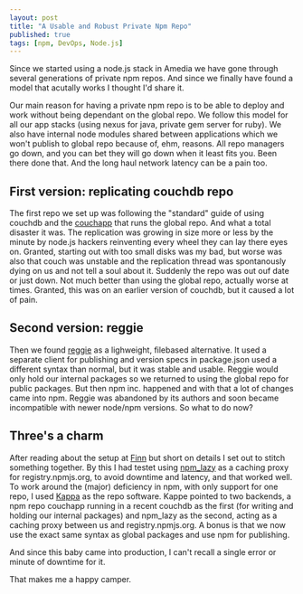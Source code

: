 ```yaml
---
layout: post
title: "A Usable and Robust Private Npm Repo"
published: true
tags: [npm, DevOps, Node.js]
---
```


Since we started using a node.js stack in Amedia we have gone through several generations of private npm repos. And since we finally have found a model that acutally works I thought I'd share it.

Our main reason for having a private npm repo is to be able to deploy and work without being dependant on the global repo. We follow this model for all our app stacks (using nexus for java, private gem server for ruby). We also have internal node modules shared between applications which we won't publish to global repo because of, ehm, reasons. All repo managers go down, and you can bet they will go down when it least fits you. Been there done that. And the long haul network latency can be a pain too.

## First version: replicating couchdb repo

The first repo we set up was following the "standard" guide of using couchdb and the [couchapp](https://github.com/npm/npm-registry-couchapp) that runs the global repo. And what a total disaster it was. The replication was growing in size more or less by the minute by node.js hackers reinventing every wheel they can lay there eyes on. Granted, starting out with too small disks was my bad, but worse was also that couch was unstable and the replication thread was spontanously dying on us and not tell a soul about it. Suddenly the repo was out ouf date or just down. Not much better than using the global repo, actually worse at times. Granted, this was on an earlier version of couchdb, but it caused a lot of pain.

## Second version: reggie

Then we found [reggie](https://github.com/mbrevoort/node-reggie) as a lighweight, filebased alternative. It used a separate client for publishing and version specs in package.json used a different syntax than normal, but it was stable and usable. Reggie would only hold our internal packages so we returned to using the global repo for public packages. But then npm inc. happened and with that a lot of changes came into npm. Reggie was abandoned by its authors and soon became incompatible with newer node/npm versions. So what to do now?

## Three's a charm

After reading about the setup at [Finn](http://www.finn.no/) but short on details I set out to stitch something together. By this I had testet using [npm_lazy](https://github.com/mixu/npm_lazy) as a caching proxy for registry.npmjs.org, to avoid downtime and latency, and that worked well. To work around the (major) deficiency in npm, with only support for one repo, I used [Kappa](https://github.com/krakenjs/kappa) as the repo software. Kappe pointed to two backends, a npm repo couchapp running in a recent couchdb as the first (for writing and holding our internal packages) and npm_lazy as the second, acting as a caching proxy between us and registry.npmjs.org. A bonus is that we now use the exact same syntax as global packages and use npm for publishing.

And since this baby came into production, I can't recall a single error or minute of downtime for it.

That makes me a happy camper.
